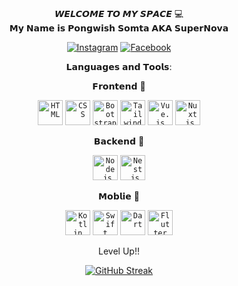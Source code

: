 <p align="center">
 <br> 
𝙒𝙀𝙇𝘾𝙊𝙈𝙀 𝙏𝙊 𝙈𝙔 𝙎𝙋𝘼𝘾𝙀 💻 
 </br>
𝗠𝘆 𝗡𝗮𝗺𝗲 𝗶𝘀 𝗣𝗼𝗻𝗴𝘄𝗶𝘀𝗵 𝗦𝗼𝗺𝘁𝗮 𝗔𝗞𝗔 𝗦𝘂𝗽𝗲𝗿𝗡𝗼𝘃𝗮
</p>



<p align="center">
 <a href="https://instagram.com/_nova.psx" targert="_blank">
  <img alt="Instagram" src="https://img.shields.io/badge/Instagram-E4405F?style=for-the-badge&logo=instagram&logoColor=white" /></a>
 <a href="https://www.facebook.com/profile.php?id=100017968987340" target="_blank">
  <img src="https://img.shields.io/badge/Facebook-20BEFF?&style=for-the-badge&logo=facebook&logoColor=white" alt="Facebook" />
  </a> 
 </p>

 <p align="center">
𝗟𝗮𝗻𝗴𝘂𝗮𝗴𝗲𝘀 𝗮𝗻𝗱 𝗧𝗼𝗼𝗹𝘀:
 </p>

<p align="center">𝗙𝗿𝗼𝗻𝘁𝗲𝗻𝗱 👾</p>
<div align="center">
	<code><img width="40" src="https://user-images.githubusercontent.com/25181517/192158954-f88b5814-d510-4564-b285-dff7d6400dad.png" alt="HTML" title="HTML"/></code>
	<code><img width="40" src="https://user-images.githubusercontent.com/25181517/183898674-75a4a1b1-f960-4ea9-abcb-637170a00a75.png" alt="CSS" title="CSS"/></code>
	<code><img width="40" src="https://user-images.githubusercontent.com/25181517/183898054-b3d693d4-dafb-4808-a509-bab54cf5de34.png" alt="Bootstrap" title="Bootstrap"/></code>
	<code><img width="40" src="https://user-images.githubusercontent.com/25181517/202896760-337261ed-ee92-4979-84c4-d4b829c7355d.png" alt="Tailwind CSS" title="Tailwind CSS"/></code>
	<code><img width="40" src="https://user-images.githubusercontent.com/25181517/117448124-a2da9800-af3e-11eb-85d2-bd1b69b65603.png" alt="Vue.js" title="Vue.js"/></code>
	<code><img width="40" src="https://github.com/marwin1991/profile-technology-icons/assets/136815194/ebd92b15-970a-45b8-8c4c-0ecf69b17cdc" alt="Nuxt.js" title="Nuxt.js"/></code>
</div>

<p align="center">𝗕𝗮𝗰𝗸𝗲𝗻𝗱 🧠</p>
<div align="center">
	<code><img width="40" src="https://user-images.githubusercontent.com/25181517/183568594-85e280a7-0d7e-4d1a-9028-c8c2209e073c.png" alt="Node.js" title="Node.js"/></code>
	<code><img width="40" src="https://github.com/marwin1991/profile-technology-icons/assets/136815194/519bfaf3-c242-431e-a269-876979f05574" alt="Nest.js" title="Nest.js"/></code>
</div>

<p align="center">𝗠𝗼𝗯𝗹𝗶𝗲 📱</p>
<div align="center">
	<code><img width="40" src="https://user-images.githubusercontent.com/25181517/185062810-7ee0c3d2-17f2-4a98-9d8a-a9576947692b.png" alt="Kotlin" title="Kotlin"/></code>
	<code><img width="40" src="https://user-images.githubusercontent.com/25181517/121406389-6267a300-c95e-11eb-8d67-f1e22afe8aea.png" alt="Swift" title="Swift"/></code>
	<code><img width="40" src="https://user-images.githubusercontent.com/25181517/186150304-1568ffdf-4c62-4bdc-9cf1-8d8efcea7c5b.png" alt="Dart" title="Dart"/></code>
	<code><img width="40" src="https://user-images.githubusercontent.com/25181517/186150365-da1eccce-6201-487c-8649-45e9e99435fd.png" alt="Flutter" title="Flutter"/></code>
</div>


<p align="center">
 Level Up!!
</p>

 
 <p align="center">
<a href="https://git.io/streak-stats"><img src="https://streak-stats.demolab.com?user=PongwishSomta&theme=neon-dark" alt="GitHub Streak" /></a>
 </p>
